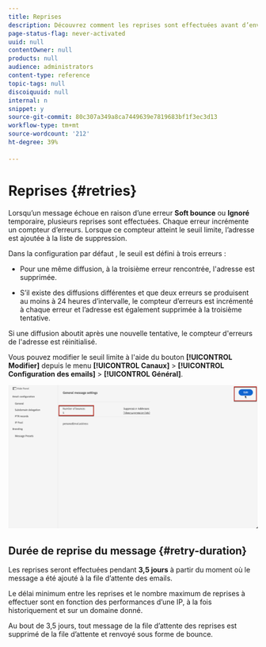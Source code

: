 ```yaml
---
title: Reprises
description: Découvrez comment les reprises sont effectuées avant d’envoyer une adresse à la liste de suppression
page-status-flag: never-activated
uuid: null
contentOwner: null
products: null
audience: administrators
content-type: reference
topic-tags: null
discoiquuid: null
internal: n
snippet: y
source-git-commit: 80c307a349a8ca7449639e7819683bf1f3ec3d13
workflow-type: tm+mt
source-wordcount: '212'
ht-degree: 39%

---
```



# Reprises {#retries}

Lorsqu’un message échoue en raison d’une erreur **Soft bounce** ou **Ignoré** temporaire, plusieurs reprises sont effectuées. Chaque erreur incrémente un compteur d’erreurs. Lorsque ce compteur atteint le seuil limite, l’adresse est ajoutée à la liste de suppression.

Dans la configuration par défaut <!--so can you edit this setting or not?? contradictory information was given-->, le seuil est défini à trois erreurs :

* Pour une même diffusion, à la troisième erreur rencontrée, l&#39;adresse est supprimée.

* S’il existe des diffusions différentes et que deux erreurs se produisent au moins à 24 heures d’intervalle, le compteur d’erreurs est incrémenté à chaque erreur et l’adresse est également supprimée à la troisième tentative.

Si une diffusion aboutit après une nouvelle tentative, le compteur d&#39;erreurs de l&#39;adresse est réinitialisé.

Vous pouvez modifier le seuil limite à l&#39;aide du bouton **[!UICONTROL Modifier]** depuis le menu **[!UICONTROL Canaux]** > **[!UICONTROL Configuration des emails]** > **[!UICONTROL Général]**.<!--currently you can edit this in staging // now I see in UI: Suppression rule > Bounce days??? > 4-->

![](../assets/retries-edition.png)

## Durée de reprise du message {#retry-duration}

Les reprises seront effectuées pendant **3,5 jours** à partir du moment où le message a été ajouté à la file d’attente des emails.

Le délai minimum entre les reprises et le nombre maximum de reprises à effectuer sont <!--managed by the Enhanced MTA,--> en fonction des performances d’une IP, à la fois historiquement et sur un domaine donné.

Au bout de 3,5 jours, tout message de la file d’attente des reprises est supprimé de la file d’attente et renvoyé sous forme de bounce.<!--???-->